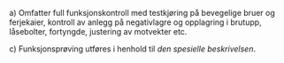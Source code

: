 a) Omfatter full funksjonskontroll med testkjøring på bevegelige bruer og ferjekaier, kontroll av anlegg på negativlagre og opplagring i brutupp, låsebolter, fortyngde, justering av motvekter etc.

c) Funksjonsprøving utføres i henhold til *den spesielle beskrivelsen*.

